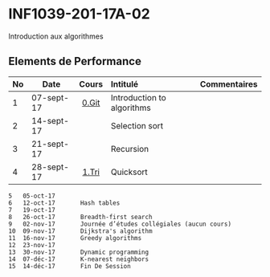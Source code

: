 # INF1039-201-17A-02
Introduction aux algorithmes

## Elements de Performance

|No| Date     | Cours                                                | Intitulé                                    |  Commentaires       |
|--|----------|:----------------------------------------------------:|:--------------------------------------------|:--------------------| 
| 1|07-sept-17|[0.Git](./0.Git)                                      | Introduction to algorithms                  |                     |
| 2|14-sept-17|                                                      | Selection sort                              |                     |
| 3|21-sept-17|                                                      | Recursion                                   |                     |
| 4|28-sept-17|[1.Tri](./1.Tri)                                      | Quicksort                                   |                     |

```
5	05-oct-17		
6	12-oct-17		Hash tables
7	19-oct-17		
8	26-oct-17		Breadth-first search
9	02-nov-17		Journée d’études collégiales (aucun cours)
10	09-nov-17		Dijkstra's algorithm
11	16-nov-17		Greedy algorithms
12	23-nov-17		
13	30-nov-17		Dynamic programming
14	07-déc-17		K-nearest neighbors
15	14-déc-17		Fin De Session
```
